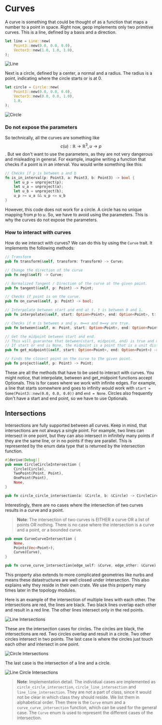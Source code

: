 # Curves

A curve is something that could be thought of as a function that maps a number to a point in space. Right now, geop implements only two primitive curves. This is a line, defined by a basis and a direction.

```rust
let line = Line::new(
    Point3::new(0.0, 0.0, 0.0),
    Vector3::new(1.0, 1.0, 1.0),
);
```

![Line](./generated_images/geometry/primitive_line.png)

Next is a circle, defined by a center, a normal and a radius. The radius is a point, indicating where the circle starts or is at 0.

```rust
let circle = Circle::new(
    Point3::new(0.0, 0.0, 0.0),
    Vector3::new(0.0, 0.0, 1.0),
    1.0,
);
```

![Circle](./generated_images/geometry/primitive_circle.png)

### Do not expose the parameters

So technically, all the curves are something like $$c(u): \mathbb{R} \rightarrow \mathbb{R}^3, u \rightarrow p$$. But we don't want to use the parameters, as they are not very dangerous and misleading in general. For example, imagine writing a function that checks if a point is in an interval. You would write something like this:

```rust
// Checks if p is between a and b
fn is_in_interval(p: Point3, a: Point3, b: Point3) -> bool {
    let u_p = unproject(p);
    let u_a = unproject(a);
    let u_b = unproject(b);
    u_p >= u_a && u_p <= u_b
}
```

However, this code does not work for a circle. A circle has no unique mapping from $p$ to $u$. So, we have to avoid using the parameters. This is why the curves do not expose the parameters. 

### How to interact with curves

How do we interact with curves? We can do this by using the `Curve` trait. It implements the following methods:

```rust
// Transform
pub fn transform(&self, transform: Transform) -> Curve;

// Change the direction of the curve
pub fn neg(&self) -> Curve;

// Normalized Tangent / Direction of the curve at the given point.
pub fn tangent(&self, p: Point) -> Point;

// Checks if point is on the curve.
pub fn on_curve(&self, p: Point) -> bool;

// Interpolate between start and end at t. t is between 0 and 1.
pub fn interpolate(&self, start: Option<Point>, end: Option<Point>, t: f64) -> Point;

// Checks if m is between x and y. m==x and m==y are true.
pub fn between(&self, m: Point, start: Option<Point>, end: Option<Point>) -> bool;

// Get the midpoint between start and end.
// This will guarantee that between(start, midpoint, end) is true and midpoint != start and midpoint != end.
// If start or end is None, the midpoint is a point that is a unit distance away from the other point.
pub fn get_midpoint(&self, start: Option<Point>, end: Option<Point>) -> Point;

// Finds the closest point on the curve to the given point.
pub fn project(&self, p: Point) -> Point;
```

These are all the methods that have to be used to interact with curves. You might notice, that interpolate, between and get_midpoint functions accept Optionals. This is for cases where we work with infinite edges. For example, a line that starts somewhere and goes to infinity would work with `start = Some(Point3::new(0.0, 0.0, 0.0))` and `end = None`. Circles also frequently don't have a start and end point, so we have to use Optionals.


## Intersections

Intersections are fully supported between all curves. Keep in mind, that intersections are not always a single point. For example, two lines can intersect in one point, but they can also intersect in infinitely many points if they are the same line, or in no points if they are parallel. This is represented by the enum data type that is returned by the intersection function.

```rust
#[derive(Debug)]
pub enum CircleCircleIntersection {
    Circle(Circle),
    TwoPoint(Point, Point),
    OnePoint(Point),
    None,
}

pub fn circle_circle_intersection(a: &Circle, b: &Circle) -> CircleCircleIntersection;
```

Interestingly, there are no cases where the intersection of two curves results in a curve and a point.

> **Note**: The intersection of two curves is EITHER a curve OR a list of points OR nothing. There is no case where the intersection is a curve and a point, or a bounded curve.

```rust
pub enum CurveCurveIntersection {
    None,
    Points(Vec<Point>),
    Curve(Curve),
}

pub fn curve_curve_intersection(edge_self: &Curve, edge_other: &Curve) -> CurveCurveIntersection;
```

This property also extends to more complicated geometries like nurbs and means these datastructures are well closed under intersection. This also explains why they reside in their own crate. We use this property many times later in the topology modules.

Here is an example of the intersection of multiple lines with each other. The intersections are red, the lines are black. Two black lines overlap each other and result in a red line. The other lines intersect only in the red points.

![Line Intersections](./generated_images/geometry/line_line_intersections.png)

These are the intersection cases for circles. The circles are black, the intersections are red. Two circles overlap and result in a circle. Two other circles intersect in two points. The last case is where the circles just touch each other and intersect in one point.

![Circle Intersections](./generated_images/geometry/circle_circle_intersections.png)

The last case is the intersection of a line and a circle.

![Line Circle Intersections](./generated_images/geometry/circle_line_intersections.png)

> **Note**: Implementation detail. The individual cases are implemented as `circle_circle_intersection`, `circle_line_intersection` and `line_line_intersection`. They are not a part of class, since it would not be clear in which class they should reside. We list them in alphabetical order.
> Then there is the `Curve` enum and a `curve_curve_intersection` function, which can be used for the general case. The `Curve` enum is used to represent the different cases of the intersection.
